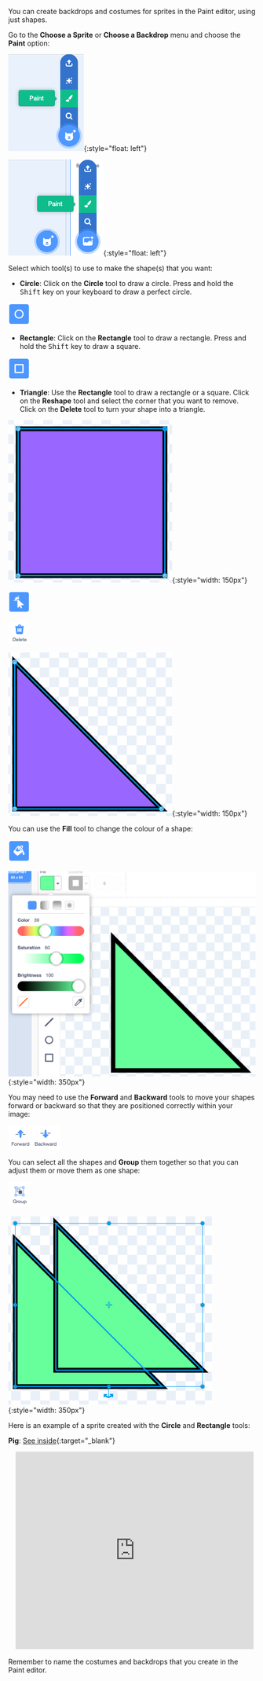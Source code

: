 You can create backdrops and costumes for sprites in the Paint editor, using just shapes.

Go to the **Choose a Sprite** or **Choose a Backdrop** menu and choose the **Paint** option:

![The 'Paint' option in the 'Choose a Sprite' menu.](images/choose-a-sprite.png){:style="float: left"}

![The 'Paint' option in the 'Choose a Backdrop' menu.](images/choose-a-backdrop.png){:style="float: left"}

Select which tool(s) to use to make the shape(s) that you want: 

+ **Circle**: Click on the **Circle** tool to draw a circle. Press and hold the <kbd>Shift</kbd> key on your keyboard to draw a perfect circle.

![The Circle tool.](images/circle-tool.png)

+ **Rectangle**: Click on the **Rectangle** tool to draw a rectangle. Press and hold the <kbd>Shift</kbd> key to draw a square.

![The Rectangle tool.](images/rectangle-tool.png)

+ **Triangle**: Use the **Rectangle** tool to draw a rectangle or a square. Click on the **Reshape** tool and select the corner that you want to remove. Click on the **Delete** tool to turn your shape into a triangle.

![A square shape with one corner selected.](images/square.png){:style="width: 150px"}

![The Reshape tool.](images/reshape.png)

![The Delete tool.](images/delete.png)

![A triangle shape.](images/corner.png){:style="width: 150px"}

You can use the **Fill** tool to change the colour of a shape:

![The Fill tool.](images/fill-tool.png)

![The Fill colour chooser and the new colour of the shape.](images/changed-colour.png){:style="width: 350px"}

You may need to use the **Forward** and **Backward** tools to move your shapes forward or backward so that they are positioned correctly within your image:

![The Forward and Backward tools.](images/front-back-tools.png)

You can select all the shapes and **Group** them together so that you can adjust them or move them as one shape:

![The Group tool.](images/group.png)

![Multiple shapes selected.](images/selected-shapes.png){:style="width: 350px"}

Here is an example of a sprite created with the **Circle** and **Rectangle** tools:

**Pig**: [See inside](https://scratch.mit.edu/projects/495903163/editor){:target="_blank"}
<div class="scratch-preview" style="margin-left: 15px;">
  <iframe allowtransparency="true" width="485" height="402" src="https://scratch.mit.edu/projects/embed/495903163/?autostart=false" frameborder="0"></iframe>
</div>


Remember to name the costumes and backdrops that you create in the Paint editor.
